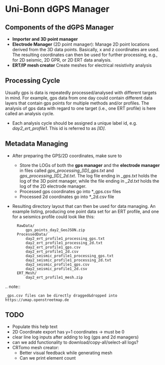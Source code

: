 # Uni-Bonn dGPS Manager

## Components of the dGPS Manager

* **Importer and 3D point manager**
* **Electrode Manager** (2D point manager): Manage 2D point locations derived from
  the 3D data points.
  Basically, x and z coordinates are used.
  The resulting coordinates can then be used for further processing, e.g., for
  2D seismic, 2D GPR, or 2D ERT data analysis.
* **ERT/IP mesh creator**
  Create meshes for electrical resistivity analysis

## Processing Cycle

Usually gps is data is repeatedly processed/analysed with different targets in mind.
For example, gps data from one day could contain different data layers that
contain gps points for multiple methods and/or profiles.
The analysis of gps data with regard to one target (i.e., one ERT profile) is
here called an analysis cycle.

* Each analysis cycle should be assigned a unique label id, e.g.
  *day2_ert_profile1*. This id is referred to as *[ID]*.

## Metadata Managing

* After preparing the GPS/2D coordinates, make sure to

	* Store the LOGs of both the **gps manager** and the **electrode manager**
	  in files called *gps_processing_[ID]_gps.txt* and
	  *gps_processing_[ID]_2d.txt*.
	  The log file ending in *_gps.txt* holds the log of the 3D point manager,
	  while the file ending in *_2d.txt* holds the log of the 2D electrode
	  manager.
	* Processed gps coordinates go into *_gps.csv files
	* Processed 2d coordinates go into *_2d.csv file

* Resulting directory layout that can then be used for data managing.
  An example listing, producing one point data set for an ERT profile, and one
  for a seismics profile could look like this:

		RawData/
			gps_points_day2_GeoJSON.zip
		ProcessedData/
			day2_ert_profile1_processing_gps.txt
			day2_ert_profile1_processing_2d.txt
			day2_ert_profile1_gps.csv
			day2_ert_profile1_2d.csv
			day2_seismic_profile1_processing_gps.txt
			day2_seismic_profile1_processing_2d.txt
			day2_seismic_profile1_gps.csv
			day2_seismic_profile1_2d.csv
		ERT_Mesh/
			day2_ert_profile1_mesh.zip

.. note::

    _gps.csv files can be directly dragged&dropped into https://umap.openstreetmap.de
## TODO

* Populate this help text
* 2D Coordinate export has y=1 coordinates -> must be 0
* clear line log inputs after adding to log (gps and 2d managers)
* can we add functionality to download/copy-all/select-all logs?
* CRTomo mesh creator:
	* Better visual feedback while generating mesh
	* Can we print element count
